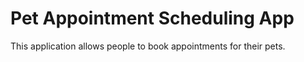 # Pet Appointment Scheduling App

This application allows people to book appointments for their pets.




